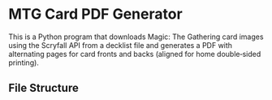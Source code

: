 # MTG Card PDF Generator

This is a Python program that downloads Magic: The Gathering card images using the Scryfall API from a decklist file and generates a PDF with alternating pages for card fronts and backs (aligned for home double‑sided printing).

## File Structure

